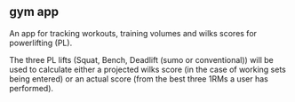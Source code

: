 ## gym app ##

An app for tracking workouts, training volumes and wilks scores for powerlifting (PL).

The three PL lifts (Squat, Bench, Deadlift (sumo or conventional)) will be used to
calculate either a projected wilks score (in the case of working sets being entered)
or an actual score (from the best three 1RMs a user has performed).